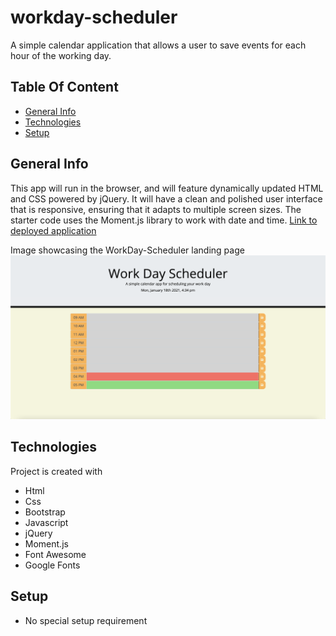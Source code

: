 # workday-scheduler
A simple calendar application that allows a user to save events for each hour of the working day.

## Table Of Content
* [General Info](#general-info)
* [Technologies](#technologies)
* [Setup](#setup)

## General Info
This app will run in the browser, and will feature dynamically updated HTML and CSS powered by jQuery. 
It will have a clean and polished user interface that is responsive, ensuring that it adapts to multiple screen sizes. The starter code uses the Moment.js library to work with date and time.
[Link to deployed application](https://bennasabir.github.io/workday-scheduler/)

Image showcasing the WorkDay-Scheduler landing page
<img src=./assets/images/screenshot1.png>

## Technologies
Project is created with 
* Html
* Css
* Bootstrap
* Javascript
* jQuery
* Moment.js
* Font Awesome
* Google Fonts

## Setup
* No special setup requirement
